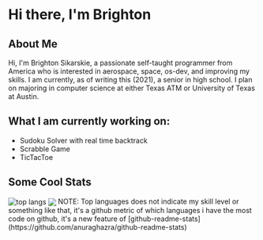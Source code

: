 <h1> Hi there, I'm Brighton </h1>

<h2> About Me </h2>
Hi, I'm Brighton Sikarskie, a passionate self-taught programmer from America who is interested in aerospace, space, os-dev, and improving my skills.
I am currently, as of writing this (2021), a senior in high school. I plan on majoring in computer science at either Texas ATM or University of Texas at Austin.


<h2>What I am currently working on:</h2>
 
- Sudoku Solver with real time backtrack
- Scrabble Game
- TicTacToe

<h2> Some Cool Stats </h2>
<a><img align="center" alt="top langs" src="https://github-readme-stats.vercel.app/api/top-langs/?username=bsikar&layout=compact&langs_count=8&theme=dark"/></a>
<a><img align="center" src="https://github-readme-stats.vercel.app/api?username=bsikar&show_icons=true&theme=dark"/></a>
NOTE: Top languages does not indicate my skill level or something like that, it's a github metric of which languages i have the most code on github, it's a new feature of [github-readme-stats](https://github.com/anuraghazra/github-readme-stats)<br/>
